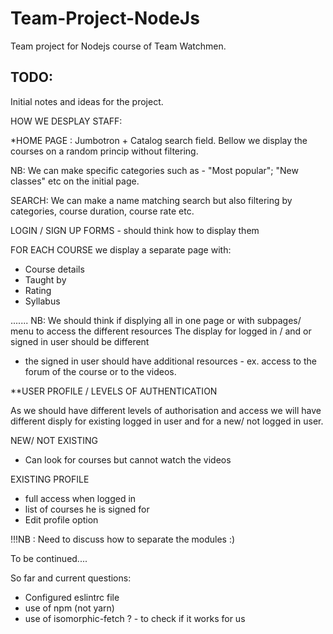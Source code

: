 # Team-Project-NodeJs
Team project for Nodejs course of Team Watchmen.

## TODO:

Initial notes and ideas for the project.

  HOW WE DESPLAY STAFF:
  
  *HOME PAGE : Jumbotron + Catalog search field.
  Bellow we display the courses on a random princip without filtering.
  
  NB: We can make specific categories such as - "Most popular"; "New classes" etc on the initial page.
  
  SEARCH: We can make a name matching search but also filtering by categories, course duration, course rate etc.
  
  LOGIN / SIGN UP FORMS - should think how to display them
  
  FOR EACH COURSE we display a separate page with:
  
  - Course details
  - Taught by
  - Rating
  - Syllabus
  
  .......
  NB: We should think if displying all in one page or with subpages/ menu to access the different resources
  The display for logged in / and or signed in user should be different
  - the signed in user should have additional resources - ex. access to the forum of the course or to the videos.
  
  
  **USER PROFILE / LEVELS OF AUTHENTICATION
  
  As we should have different levels of authorisation and access we will have different disply for existing logged in user and for a new/ not logged in user.
  
  NEW/ NOT EXISTING
  - Can look for courses but cannot watch the videos
  
  EXISTING PROFILE
  - full access when logged in
  - list of courses he is signed for
  - Edit profile option 

!!!NB : Need to discuss how to separate the modules :) 
  
 To be continued....
  

So far and current questions:

- Configured eslintrc file
- use of npm (not yarn)
- use of isomorphic-fetch ? - to check if it works for us

  
